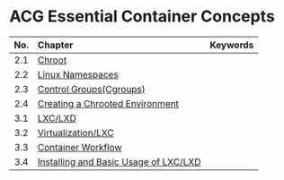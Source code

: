 # ACG Essential Container Concepts

|No.|Chapter|Keywords|
|:-:|:------|:-------|
|2.1|[Chroot](./notes/2_1_chroot.md)||
|2.2|[Linux Namespaces]()||
|2.3|[Control Groups(Cgroups)]()||
|2.4|[Creating a Chrooted Environment]()||
|3.1|[LXC/LXD]()||
|3.2|[Virtualization/LXC]()||
|3.3|[Container Workflow]()||
|3.4|[Installing and Basic Usage of LXC/LXD]()||